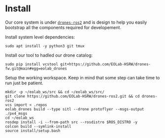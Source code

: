# Install

Our core system is under [`drones-ros2`](https://github.com/EOLab-HSRW/drones-ros2) and is design to help you easily bootstrap all the components required for developement.

Install system level dependencies:

```
sudo apt install -y python3 git tmux
```

Install our tool to hadled our drone catalog:

```
sudo pip install vcstool git+https://github.com/EOLab-HSRW/drones-fw.git@main#egg=eolab_drones
```

Setup the working workspace. Keep in mind that some step can take time to run just be patient.

```
mkdir -p ~/eolab_ws/src && cd ~/eolab_ws/src/
git clone https://github.com/EOLab-HSRW/drones-ros2.git && cd drones-ros2
vcs import < .repos
eolab_drones build --type sitl --drone protoflyer --msgs-output ./px4_msgs
cd ~/eolab_ws
rosdep install -i --from-path src --rosdistro $ROS_DISTRO -y
colcon build --symlink-install
source install/setup.bash
```
